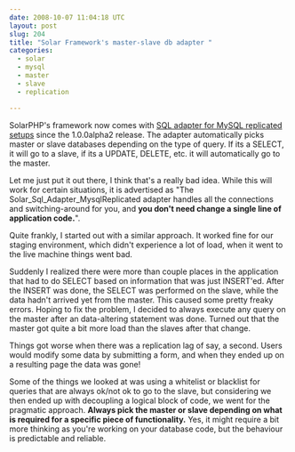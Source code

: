 ```yaml
---
date: 2008-10-07 11:04:18 UTC
layout: post
slug: 204
title: "Solar Framework's master-slave db adapter "
categories:
  - solar
  - mysql
  - master
  - slave
  - replication

---
```

<p>SolarPHP's framework now comes with <a href="http://solarphp.com/blog/read/19-adapter-for-master-slave-my-sql-setups">SQL adapter for MySQL replicated setups</a> since the 1.0.0alpha2 release. The adapter automatically picks master or slave databases depending on the type of query. If its a SELECT, it will go to a slave, if its a UPDATE, DELETE, etc. it will automatically go to the master.</p>

<p>Let me just put it out there, I think that's a really bad idea. While this will work for certain situations, it is advertised as "The Solar_Sql_Adapter_MysqlReplicated adapter handles all the connections and switching-around for you, and <b>you don't need change a single line of application code.</b>".</p>

<p>Quite frankly, I started out with a similar approach. It worked fine for our staging environment, which didn't experience a lot of load, when it went to the live machine things went bad.</p>

<p>Suddenly I realized there were more than couple places in the application that had to do SELECT based on information that was just INSERT'ed. After the INSERT was done, the SELECT was performed on the slave, while the data hadn't arrived yet from the master. This caused some pretty freaky errors. Hoping to fix the problem, I decided to always execute any query on the master after an data-altering statement was done. Turned out that the master got quite a bit more load than the slaves after that change.</p>

<p>Things got worse when there was a replication lag of say, a second. Users would modify some data by submitting a form, and when they ended up on a resulting page the data was gone!</p>

<p>Some of the things we looked at was using a whitelist or blacklist for queries that are always ok/not ok to go to the slave, but considering we then ended up with decoupling a logical block of code, we went for the pragmatic approach. <b>Always pick the master or slave depending on what is required for a specific piece of functionality.</b> Yes, it might require a bit more thinking as you're working on your database code, but the behaviour is predictable and reliable.</p>